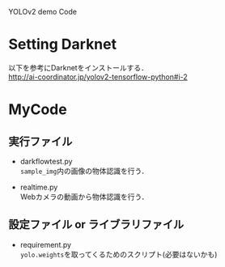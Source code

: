 YOLOv2 demo Code

# Setting Darknet
以下を参考にDarknetをインストールする．  
http://ai-coordinator.jp/yolov2-tensorflow-python#i-2

# MyCode
## 実行ファイル
* darkflowtest.py  
`sample_img`内の画像の物体認識を行う．

* realtime.py  
Webカメラの動画から物体認識を行う．

## 設定ファイル or ライブラリファイル
* requirement.py  
`yolo.weights`を取ってくるためのスクリプト(必要はないかも)
